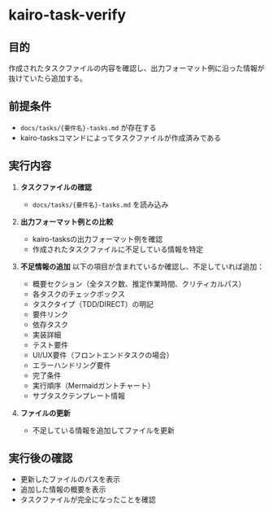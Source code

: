 # kairo-task-verify

## 目的

作成されたタスクファイルの内容を確認し、出力フォーマット例に沿った情報が抜けていたら追加する。

## 前提条件

- `docs/tasks/{要件名}-tasks.md` が存在する
- kairo-tasksコマンドによってタスクファイルが作成済みである

## 実行内容

1. **タスクファイルの確認**
   - `docs/tasks/{要件名}-tasks.md` を読み込み

2. **出力フォーマット例との比較**
   - kairo-tasksの出力フォーマット例を確認
   - 作成されたタスクファイルに不足している情報を特定

3. **不足情報の追加**
   以下の項目が含まれているか確認し、不足していれば追加：
   - 概要セクション（全タスク数、推定作業時間、クリティカルパス）
   - 各タスクのチェックボックス
   - タスクタイプ（TDD/DIRECT）の明記
   - 要件リンク
   - 依存タスク
   - 実装詳細
   - テスト要件
   - UI/UX要件（フロントエンドタスクの場合）
   - エラーハンドリング要件
   - 完了条件
   - 実行順序（Mermaidガントチャート）
   - サブタスクテンプレート情報

4. **ファイルの更新**
   - 不足している情報を追加してファイルを更新

## 実行後の確認

- 更新したファイルのパスを表示
- 追加した情報の概要を表示
- タスクファイルが完全になったことを確認
